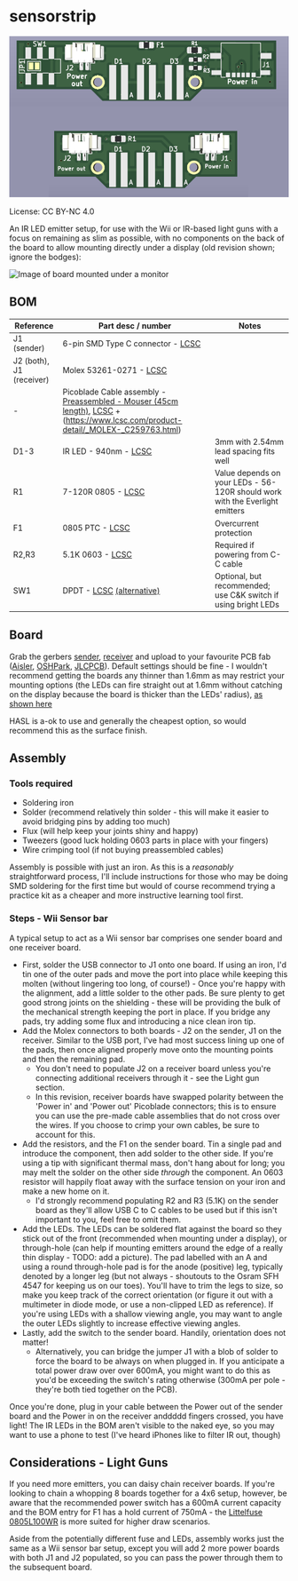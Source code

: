 # sensorstrip

![Image of PCB](resources/sensorstrip-render.png)

License: CC BY-NC 4.0

An IR LED emitter setup, for use with the Wii or IR-based light guns with a focus on remaining as slim as possible, with no components on the back of the board to allow mounting directly under a display (old revision shown; ignore the bodges):

![Image of board mounted under a monitor](resources/sensorstrip-mounting.jpg)

## BOM

| Reference | Part desc / number | Notes |
|----------|-------------|-------|
| J1 (sender) | 6-pin SMD Type C connector - [LCSC](https://lcsc.com/product-detail/USB-Connectors_DEALON-USB-TYPE-C-007_C2927027.html) |  |
| J2 (both), J1 (receiver) | Molex 53261-0271  - [LCSC](https://www.lcsc.com/product-detail/Wire-To-Board-Wire-To-Wire-Connector_MOLEX-532610271_C189700.html) |  |
| - | Picoblade Cable assembly - [Preassembled - Mouser (45cm length)](https://www.mouser.co.uk/ProductDetail/Molex/15134-0205?qs=F%2F1Z9SgJL%252BW0yu3FEJM3cA%3D%3D), [LCSC](https://www.lcsc.com/product-detail/_MOLEX-_C293613.html) + (https://www.lcsc.com/product-detail/_MOLEX-_C259763.html) | |
| D1-3 | IR LED - 940nm - [LCSC](https://lcsc.com/product-detail/Infrared-IR-LEDs_Everlight-Elec-IR204-H60_C60099.html) | 3mm with 2.54mm lead spacing fits well |
| R1 | 7-120R 0805 - [LCSC](https://lcsc.com/product-detail/Chip-Resistor-Surface-Mount_PANASONIC-ERJ3EKF1200V_C169257.html) | Value depends on your LEDs - 56-120R should work with the Everlight emitters |
| F1 | 0805 PTC - [LCSC](https://www.lcsc.com/product-detail/_Murata-Electronics-_C184863.html) | Overcurrent protection |
| R2,R3 | 5.1K 0603 - [LCSC](https://lcsc.com/product-detail/Chip-Resistor-Surface-Mount_PANASONIC-ERJ3EKF5101V_C123727.html) | Required if powering from C-C cable |
| SW1 | DPDT - [LCSC](https://lcsc.com/product-detail/Slide-Switches_C-K-JS202011SCQN_C221666.html) [(alternative)](https://lcsc.com/product-detail/Slide-Switches_XKB-Connectivity-SS-3235S-L1_C500055.html)  | Optional, but recommended; use C&K switch if using bright LEDs |

## Board

Grab the gerbers [sender](https://github.com/eatnooM/sensorstrip/blob/main/sensorstrip-sender/sensorstrip-sender-gerbers.zip), [receiver](https://github.com/eatnooM/sensorstrip/blob/main/sensorstrip-receiver/sensorstrip-receiver-gerbers.zip) and upload to your favourite PCB fab ([Aisler](https://aisler.net/), [OSHPark](https://oshpark.com/), [JLCPCB](https://jlcpcb.com/)). Default settings should be fine - I wouldn't recommend getting the boards any thinner than 1.6mm as may restrict your mounting options (the LEDs can fire straight out at 1.6mm without catching on the display because the board is thicker than the LEDs' radius), [as shown here](resources/sensorstrip-pcb-thickness.jpg)

HASL is a-ok to use and generally the cheapest option, so would recommend this as the surface finish.

## Assembly

### Tools required
- Soldering iron
- Solder (recommend relatively thin solder - this will make it easier to avoid bridging pins by adding too much)
- Flux (will help keep your joints shiny and happy)
- Tweezers (good luck holding 0603 parts in place with your fingers)
- Wire crimping tool (if not buying preassembled cables)

Assembly is possible with just an iron. As this is a _reasonably_ straightforward process, I'll include instructions for those who may be doing SMD soldering for the first time but would of course recommend trying a practice kit as a cheaper and more instructive learning tool first.

### Steps - Wii Sensor bar

A typical setup to act as a Wii sensor bar comprises one sender board and one receiver board.

- First, solder the USB connector to J1 onto one board. If using an iron, I'd tin one of the outer pads and move the port into place while keeping this molten (without lingering too long, of course!) - Once you're happy with the alignment, add a little solder to the other pads. Be sure plenty to get good strong joints on the shielding - these will be providing the bulk of the mechanical strength keeping the port in place. If you bridge any pads, try adding some flux and introducing a nice clean iron tip.
- Add the Molex connectors to both boards - J2 on the sender, J1 on the receiver. Similar to the USB port, I've had most success lining up one of the pads, then once aligned properly move onto the mounting points and then the remaining pad.
	- You don't need to populate J2 on a receiver board unless you're connecting additional receivers through it - see the Light gun section.
	- In this revision, receiver boards have swapped polarity between the 'Power in' and 'Power out' Picoblade connectors; this is to ensure you can use the pre-made cable assemblies that do not cross over the wires. If you choose to crimp your own cables, be sure to account for this.
- Add the resistors, and the F1 on the sender board. Tin a single pad and introduce the component, then add solder to the other side. If you're using a tip with significant thermal mass, don't hang about for long; you may melt the solder on the other side _through_ the component. An 0603 resistor will happily float away with the surface tension on your iron and make a new home on it.
	- I'd strongly recommend populating R2 and R3 (5.1K) on the sender board as they'll allow USB C to C cables to be used but if this isn't important to you, feel free to omit them.
- Add the LEDs. The LEDs can be soldered flat against the board so they stick out of the front (recommended when mounting under a display), or through-hole (can help if mounting emitters around the edge of a really thin display - TODO: add a picture). The pad labelled with an A and using a round through-hole pad is for the anode (positive) leg, typically denoted by a longer leg (but not always - shoutouts to the Osram SFH 4547 for keeping us on our toes). You'll have to trim the legs to size, so make you keep track of the correct orientation (or figure it out with a multimeter in diode mode, or use a non-clipped LED as reference). If you're using LEDs with a shallow viewing angle, you may want to angle the outer LEDs slightly to increase effective viewing angles.
- Lastly, add the switch to the sender board. Handily, orientation does not matter!
	- Alternatively, you can bridge the jumper J1 with a blob of solder to force the board to be always on when plugged in. If you anticipate a total power draw over over 600mA, you might want to do this as you'd be exceeding the switch's rating otherwise (300mA per pole - they're both tied together on the PCB).
	
Once you're done, plug in your cable between the Power out of the sender board and the Power in on the receiver anddddd fingers crossed, you have light! The IR LEDs in the BOM aren't visible to the naked eye, so you may want to use a phone to test (I've heard iPhones like to filter IR out, though)

## Considerations - Light Guns 

If you need more emitters, you can daisy chain receiver boards. If you're looking to chain a whopping 8 boards together for a 4x6 setup, however, be aware that the recommended power switch has a 600mA current capacity and the BOM entry for F1 has a hold current of 750mA - the [Littelfuse 0805L100WR](https://www.lcsc.com/product-detail/Resettable-Fuses_Littelfuse-0805L100WR_C80270.html) is more suited for higher draw scenarios.

Aside from the potentially different fuse and LEDs, assembly works just the same as a Wii sensor bar setup, except you will add 2 more power boards with both J1 and J2 populated, so you can pass the power through them to the subsequent board.